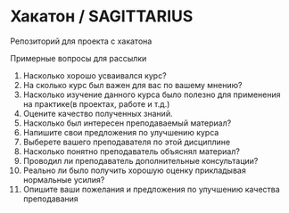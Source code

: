 # Хакатон / SAGITTARIUS
Репозиторий для проекта с хакатона

Примерные вопросы для рассылки
1) Насколько хорошо усваивался курс?
2) На сколько курс был важен для вас по вашему мнению?
3) Насколько изучение данного курса было полезно для применения на практике(в проектах, работе и т.д.)
4) Оцените качество полученных знаний.
5) Насколько был интересен преподаваемый материал?
6) Напишите свои предложения по улучшению курса
7) Выберете вашего преподавателя по этой дисциплине
8) Насколько понятно преподаватель объяснял материал?
9) Проводил ли преподаватель дополнительные консультации?
10) Реально ли было получить хорошую оценку прикладывая нормальные усилия?
11) Опишите ваши пожелания и предложения по улучшению качества преподавания